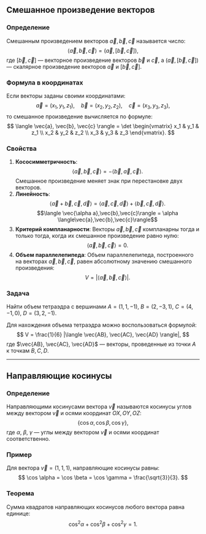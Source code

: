 ## Смешанное произведение векторов

### Определение
Смешанным произведением векторов $\vec{a}, \vec{b}, \vec{c}$ называется число:
$$
\langle \vec{a}, \vec{b}, \vec{c} \rangle = (\vec{a}, [\vec{b}, \vec{c}]),
$$
где $[\vec{b}, \vec{c}]$ — векторное произведение векторов $\vec{b}$ и $\vec{c}$, а $(\vec{a}, [\vec{b}, \vec{c}])$ — скалярное произведение векторов $\vec{a}$ и $[\vec{b}, \vec{c}]$.

### Формула в координатах
Если векторы заданы своими координатами:
$$
\vec{a} = (x_1, y_1, z_1), \quad \vec{b} = (x_2, y_2, z_2), \quad \vec{c} = (x_3, y_3, z_3),
$$
то смешанное произведение вычисляется по формуле:
$$
\langle \vec{a}, \vec{b}, \vec{c} \rangle = \det \begin{vmatrix} x_1 & y_1 & z_1 \\ x_2 & y_2 & z_2 \\ x_3 & y_3 & z_3 \end{vmatrix}.
$$

### Свойства
1. **Кососимметричность**:
   $$
   \langle \vec{a}, \vec{b}, \vec{c} \rangle = -\langle \vec{b}, \vec{a}, \vec{c} \rangle.
   $$
   Смешанное произведение меняет знак при перестановке двух векторов.
2. **Линейность**:
   $$
   \langle \vec{a} + \vec{b}, \vec{c}, \vec{d} \rangle = \langle \vec{a}, \vec{c}, \vec{d} \rangle + \langle \vec{b}, \vec{c}, \vec{d} \rangle.
   $$
   $$\langle \vec{\alpha a},\vec{b},\vec{c}\rangle = \alpha \langle\vec{a},\vec{b},\vec{c}\rangle$$
3. **Критерий компланарности**: 
   Векторы $\vec{a}, \vec{b}, \vec{c}$ компланарны тогда и только тогда, когда их смешанное произведение равно нулю:
   $$
   \langle \vec{a}, \vec{b}, \vec{c} \rangle = 0.
   $$
4. **Объем параллелепипеда**: 
   Объем параллелепипеда, построенного на векторах $\vec{a}, \vec{b}, \vec{c}$, равен абсолютному значению смешанного произведения:
   $$
   V = |\langle \vec{a}, \vec{b}, \vec{c} \rangle|.
   $$

### Задача
Найти объем тетраэдра с вершинами $A = (1, 1, -1)$, $B = (2, -3, 1)$, $C = (4, -1, 0)$, $D = (3, 2, -1)$.

Для нахождения объема тетраэдра можно воспользоваться формулой:
$$
V = \frac{1}{6} |\langle \vec{AB}, \vec{AC}, \vec{AD} \rangle|,
$$
где $\vec{AB}, \vec{AC}, \vec{AD}$ — векторы, проведенные из точки $A$ к точкам $B, C, D$.

---

## Направляющие косинусы

### Определение
Направляющими косинусами вектора $\vec{v}$ называются косинусы углов между вектором $\vec{v}$ и осями координат $OX, OY, OZ$:
$$
\{ \cos \alpha, \cos \beta, \cos \gamma \},
$$
где $\alpha$, $\beta$, $\gamma$ — углы между вектором $\vec{v}$ и осями координат соответственно.

### Пример
Для вектора $\vec{v} = (1, 1, 1)$, направляющие косинусы равны:
$$
\cos \alpha = \cos \beta = \cos \gamma = \frac{\sqrt{3}}{3}.
$$

### Теорема
Сумма квадратов направляющих косинусов любого вектора равна единице:
$$
\cos^2 \alpha + \cos^2 \beta + \cos^2 \gamma = 1.
$$